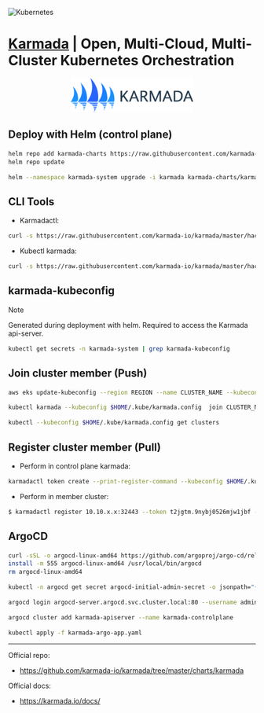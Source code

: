 ![Kubernetes](https://img.shields.io/badge/kubernetes-%23326ce5.svg?style=for-the-badge&logo=kubernetes&logoColor=white)

# [Karmada](https://karmada.io/) | Open, Multi-Cloud, Multi-Cluster Kubernetes Orchestration

<p align="center"><img src="https://github.com/karmada-io/karmada/blob/master/docs/images/Karmada-logo-horizontal-color.png" width="250" alt="karmada"></p>

## Deploy with Helm (control plane)

```sh
helm repo add karmada-charts https://raw.githubusercontent.com/karmada-io/karmada/master/charts
helm repo update
```
```sh
helm --namespace karmada-system upgrade -i karmada karmada-charts/karmada --version=1.9.0 --create-namespace --values karmada-values.yaml
```

## CLI Tools

- Karmadactl:

```sh
curl -s https://raw.githubusercontent.com/karmada-io/karmada/master/hack/install-cli.sh | bash
```

- Kubectl karmada:

```sh
curl -s https://raw.githubusercontent.com/karmada-io/karmada/master/hack/install-cli.sh | bash -s kubectl-karmada
```

## karmada-kubeconfig

> [!NOTE]
> Generated during deployment with helm. Required to access the Karmada api-server. 

```sh
kubectl get secrets -n karmada-system | grep karmada-kubeconfig
```

## Join cluster member (Push)

```sh
aws eks update-kubeconfig --region REGION --name CLUSTER_NAME --kubeconfig $HOME/.kube/CLUSTER_NAME.config
```
```sh
kubectl karmada --kubeconfig $HOME/.kube/karmada.config  join CLUSTER_NAME --cluster-kubeconfig=$HOME/.kube/CLUSTER_NAME.config
```
```sh
kubectl --kubeconfig $HOME/.kube/karmada.config get clusters
```

## Register cluster member (Pull)

- Perform in control plane karmada:

```sh
karmadactl token create --print-register-command --kubeconfig $HOME/.kube/karmada.config
```

- Perform in member cluster:

```sh
$ karmadactl register 10.10.x.x:32443 --token t2jgtm.9nybj0526mjw1jbf --discovery-token-ca-cert-hash sha256:f5a5a43869bb44577dba582e794c3e3750f2050d62f1b1dc80fd3d6a371b6ed4
```

## ArgoCD

```sh
curl -sSL -o argocd-linux-amd64 https://github.com/argoproj/argo-cd/releases/latest/download/argocd-linux-amd64
install -m 555 argocd-linux-amd64 /usr/local/bin/argocd
rm argocd-linux-amd64
```
```sh
kubectl -n argocd get secret argocd-initial-admin-secret -o jsonpath="{.data.password}" | base64 -d; echo
```
```sh
argocd login argocd-server.argocd.svc.cluster.local:80 --username admin
```
```sh
argocd cluster add karmada-apiserver --name karmada-controlplane
```
```sh
kubectl apply -f karmada-argo-app.yaml
``` 

---

Official repo:
- https://github.com/karmada-io/karmada/tree/master/charts/karmada

Official docs:
- https://karmada.io/docs/